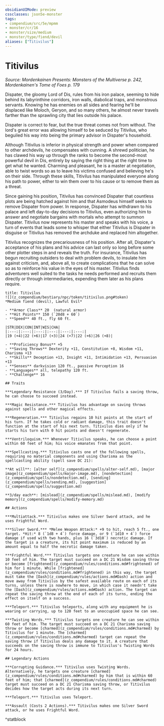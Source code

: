 ```yaml
---
obsidianUIMode: preview
cssclasses: json5e-monster
tags:
- compendium/src/5e/mpmm
- monster/cr/16
- monster/size/medium
- monster/type/fiend/devil
aliases: ["Titivilus"]
---
```

# Titivilus
*Source: Mordenkainen Presents: Monsters of the Multiverse p. 242, Mordenkainen's Tome of Foes p. 179*  

Dispater, the gloomy Lord of Dis, rules from his iron palace, seeming to hide behind its labyrinthine corridors, iron walls, diabolical traps, and monstrous servants. Knowing he has enemies on all sides and fearing he'll be displaced like Moloch, Geryon, and so many others, he almost never travels farther than the sprawling city that lies outside his palace.

Dispater is correct to fear, but the true threat comes not from without. The lord's great error was allowing himself to be seduced by Titivilus, who beguiled his way into being the primary advisor in Dispater's household.

Although Titivilus is inferior in physical strength and power when compared to other archdevils, he compensates with cunning. A shrewd politician, he has clawed his way up through the ranks to become the second-most powerful devil in Dis, entirely by saying the right thing at the right time to get what he wanted. Charming and pleasant, he is a master at negotiation, able to twist words so as to leave his victims confused and believing he's on their side. Through these skills, Titivilus has manipulated everyone along his path to power, either to win them over to his cause or to remove them as a threat.

Since gaining his position, Titivilus has convinced Dispater that countless plots are being hatched against him and that Asmodeus himself seeks to remove Dispater from power. In response, Dispater has withdrawn to his palace and left day-to-day decisions to Titivilus, even authorizing him to answer and negotiate bargains with mortals who attempt to summon Dispater. Titivilus now represents his master and speaks with his voice, a turn of events that leads some to whisper that either Titivilus is Dispater in disguise or Titivilus has removed the archduke and replaced him altogether.

Titivilus recognizes the precariousness of his position. After all, Dispater's acceptance of his plans and his advice can last only so long before some other plotter steps in and reveals the truth. For insurance, Titivilus has begun recruiting outsiders to deal with problem devils, to insulate him against criticism, and, above all, to create complications that he can solve so as to reinforce his value in the eyes of his master. Titivilus finds adventurers well suited to the tasks he needs performed and recruits them directly or through intermediaries, expending them later as his plans require.

```ad-statblock
title: Titivilus
![](z_compendium/bestiary/npc/token/titivilus.png#token)
*Medium fiend (devil), Lawful Evil*

- **Armor Class** 20  (natural armor)
- **Hit Points** 150 (`20d8 + 60`)
- **Speed** 40 ft., fly 60 ft.

|STR|DEX|CON|INT|WIS|CHA|
|:---:|:---:|:---:|:---:|:---:|:---:|
|19 (+4)|22 (+6)|17 (+3)|24 (+7)|22 (+6)|26 (+8)|

- **Proficiency Bonus** +5
- **Saving Throws** Dexterity +11, Constitution +8, Wisdom +11, Charisma +13
- **Skills** Deception +13, Insight +11, Intimidation +13, Persuasion +13
- **Senses** darkvision 120 ft., passive Perception 16
- **Languages** all, telepathy 120 ft.
- **Challenge** 16

## Traits

***Legendary Resistance (3/Day).*** If Titivilus fails a saving throw, he can choose to succeed instead.

***Magic Resistance.*** Titivilus has advantage on saving throws against spells and other magical effects.

***Regeneration.*** Titivilus regains 10 hit points at the start of his turn. If he takes cold or radiant damage, this trait doesn't function at the start of his next turn. Titivilus dies only if he starts his turn with 0 hit points and doesn't regenerate.

***Ventriloquism.*** Whenever Titivilus speaks, he can choose a point within 60 feet of him; his voice emanates from that point.

***Spellcasting.*** Titivilus casts one of the following spells, requiring no material components and using Charisma as the spellcasting ability (spell save DC 21):

**At will**: [alter self](z_compendium/spells/alter-self.md), [major image](z_compendium/spells/major-image.md), [nondetection](z_compendium/spells/nondetection.md), [sending](z_compendium/spells/sending.md), [suggestion](z_compendium/spells/suggestion.md)

**3/day each**: [mislead](z_compendium/spells/mislead.md), [modify memory](z_compendium/spells/modify-memory.md)

## Actions

***Multiattack.*** Titivilus makes one Silver Sword attack, and he uses Frightful Word.

***Silver Sword.*** *Melee Weapon Attack:* +9 to hit, reach 5 ft., one target. *Hit:* 8 (`1d8 + 4`) force damage, or 9 (`1d10 + 4`) force damage if used with two hands, plus 16 (`3d10`) necrotic damage. If the target is a creature, its hit point maximum is reduced by an amount equal to half the necrotic damage taken.

***Frightful Word.*** Titivilus targets one creature he can see within 10 feet of him. The target must succeed on a DC 21 Wisdom saving throw or become [frightened](z_compendium/rules/conditions.md#frightened) of him for 1 minute. While [frightened](z_compendium/rules/conditions.md#frightened) in this way, the target must take the [Dash](z_compendium/rules/actions.md#Dash) action and move away from Titivilus by the safest available route on each of its turns, unless there is nowhere to move, in which case it needn't take the [Dash](z_compendium/rules/actions.md#Dash) action. The target can repeat the saving throw at the end of each of its turns, ending the effect on itself on a success.

***Teleport.*** Titivilus teleports, along with any equipment he is wearing or carrying, up to 120 feet to an unoccupied space he can see.

***Twisting Words.*** Titivilus targets one creature he can see within 60 feet of him. The target must succeed on a DC 21 Charisma saving throw or become [charmed](z_compendium/rules/conditions.md#charmed) by Titivilus for 1 minute. The [charmed](z_compendium/rules/conditions.md#charmed) target can repeat the saving throw if Titivilus deals any damage to it. A creature that succeeds on the saving throw is immune to Titivilus's Twisting Words for 24 hours.

## Legendary Actions

***Corrupting Guidance.*** Titivilus uses Twisting Words. Alternatively, he targets one creature [charmed](z_compendium/rules/conditions.md#charmed) by him that is within 60 feet of him; that [charmed](z_compendium/rules/conditions.md#charmed) target must succeed on a DC 21 Charisma saving throw, or Titivilus decides how the target acts during its next turn.

***Teleport.*** Titivilus uses Teleport.

***Assault (Costs 2 Actions).*** Titivilus makes one Silver Sword attack, or he uses Frightful Word.
```
^statblock